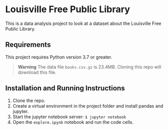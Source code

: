 # Louisville Free Public Library

This is a data analysis project to look at a dataset about the Louisville Free
Public Library.

## Requirements

This project requires Python version 3.7 or greater.

> **Warning**
> The data file `books.csv.gz` is 23.4MB. Cloning this repo will download this file.

## Installation and Running Instructions

1. Clone the repo.
1. Create a virtual environment in the project folder and install pandas and jupyter.
1. Start the jupyter notebook server: `$ jupyter notebook`
1. Open the `explore.ipynb` notebook and run the code cells.

